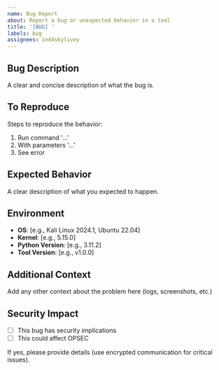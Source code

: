```yaml
---
name: Bug Report
about: Report a bug or unexpected behavior in a tool
title: '[BUG] '
labels: bug
assignees: ind4skylivey
---
```


## Bug Description

A clear and concise description of what the bug is.

## To Reproduce

Steps to reproduce the behavior:
1. Run command '...'
2. With parameters '...'
3. See error

## Expected Behavior

A clear description of what you expected to happen.

## Environment

- **OS**: [e.g., Kali Linux 2024.1, Ubuntu 22.04]
- **Kernel**: [e.g., 5.15.0]
- **Python Version**: [e.g., 3.11.2]
- **Tool Version**: [e.g., v1.0.0]

## Additional Context

Add any other context about the problem here (logs, screenshots, etc.)

## Security Impact

- [ ] This bug has security implications
- [ ] This could affect OPSEC

If yes, please provide details (use encrypted communication for critical issues).
